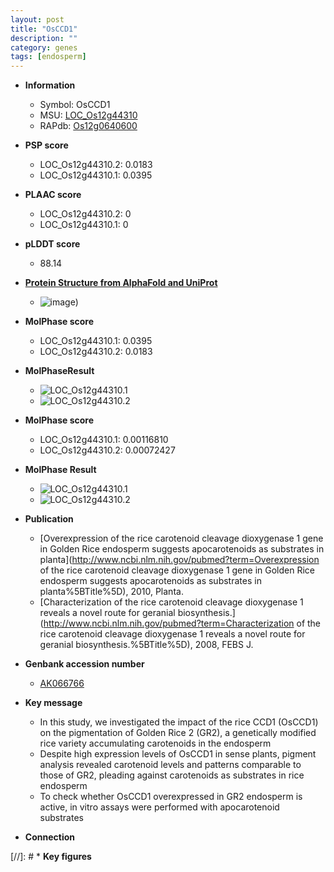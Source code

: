 ```yaml
---
layout: post
title: "OsCCD1"
description: ""
category: genes
tags: [endosperm]
---
```


* **Information**  
    + Symbol: OsCCD1  
    + MSU: [LOC_Os12g44310](http://rice.plantbiology.msu.edu/cgi-bin/ORF_infopage.cgi?orf=LOC_Os12g44310)  
    + RAPdb: [Os12g0640600](http://rapdb.dna.affrc.go.jp/viewer/gbrowse_details/irgsp1?name=Os12g0640600)  

* **PSP score**  
    + LOC_Os12g44310.2: 0.0183 
    + LOC_Os12g44310.1: 0.0395 

* **PLAAC score**  
    + LOC_Os12g44310.2: 0 
    + LOC_Os12g44310.1: 0 

* **pLDDT score**
    + 88.14

* **[Protein Structure from AlphaFold and UniProt](https://www.uniprot.org/uniprotkb/Q2QLI9/entry#structure)**
    + ![image](https://ricepsp.github.io/images/Q2/AF-Q2QLI9-F1.png))

* **MolPhase score**
    + LOC_Os12g44310.1: 0.0395
    + LOC_Os12g44310.2: 0.0183

* **MolPhaseResult**
    + ![LOC_Os12g44310.1](https://ricepsp.github.io/pictures/LOC_Os12g/LOC_Os12g44310.1.png)
    + ![LOC_Os12g44310.2](https://ricepsp.github.io/pictures/LOC_Os12g/LOC_Os12g44310.2.png)

* **MolPhase score**
    + LOC_Os12g44310.1: 0.00116810
    + LOC_Os12g44310.2: 0.00072427

* **MolPhase Result**
    + ![LOC_Os12g44310.1](https://304243504.github.io/Pictures/LOC_Os12g/LOC_Os12g44310.1.png)
    + ![LOC_Os12g44310.2](https://304243504.github.io/Pictures/LOC_Os12g/LOC_Os12g44310.2.png)

* **Publication**  
    + [Overexpression of the rice carotenoid cleavage dioxygenase 1 gene in Golden Rice endosperm suggests apocarotenoids as substrates in planta](http://www.ncbi.nlm.nih.gov/pubmed?term=Overexpression of the rice carotenoid cleavage dioxygenase 1 gene in Golden Rice endosperm suggests apocarotenoids as substrates in planta%5BTitle%5D), 2010, Planta.
    + [Characterization of the rice carotenoid cleavage dioxygenase 1 reveals a novel route for geranial biosynthesis.](http://www.ncbi.nlm.nih.gov/pubmed?term=Characterization of the rice carotenoid cleavage dioxygenase 1 reveals a novel route for geranial biosynthesis.%5BTitle%5D), 2008, FEBS J.

* **Genbank accession number**  
    + [AK066766](http://www.ncbi.nlm.nih.gov/nuccore/AK066766)

* **Key message**  
    + In this study, we investigated the impact of the rice CCD1 (OsCCD1) on the pigmentation of Golden Rice 2 (GR2), a genetically modified rice variety accumulating carotenoids in the endosperm
    + Despite high expression levels of OsCCD1 in sense plants, pigment analysis revealed carotenoid levels and patterns comparable to those of GR2, pleading against carotenoids as substrates in rice endosperm
    + To check whether OsCCD1 overexpressed in GR2 endosperm is active, in vitro assays were performed with apocarotenoid substrates

* **Connection**  

[//]: # * **Key figures**  



